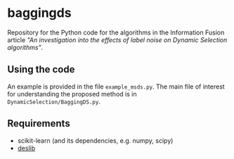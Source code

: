 # baggingds
Repository for the Python code for the algorithms in the Information Fusion article _"An investigation into the effects of label noise on Dynamic Selection algorithms"_.

## Using the code

An example is provided in the file ``example_msds.py``. The main file of interest for understanding the proposed method is in ``DynamicSelection/BaggingDS.py``.

## Requirements

* scikit-learn (and its dependencies, e.g. numpy, scipy)
* [deslib](https://github.com/scikit-learn-contrib/DESlib)